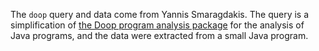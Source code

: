 The `doop` query and data come from Yannis Smaragdakis. The query is a simplification of [the Doop program analysis package](https://people.cs.umass.edu/~yannis/doop-datalog2.0.pdf) for the analysis of Java programs, and the data were extracted from a small Java program.
